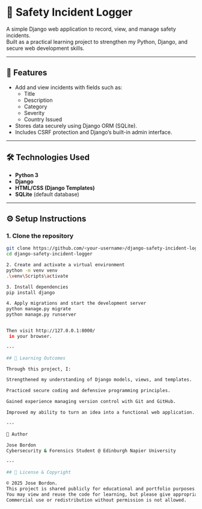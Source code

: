# 🧩 Safety Incident Logger

A simple Django web application to record, view, and manage safety incidents.  
Built as a practical learning project to strengthen my Python, Django, and secure web development skills.

---

## 🚀 Features
- Add and view incidents with fields such as:
  - Title  
  - Description  
  - Category  
  - Severity  
  - Country Issued  
- Stores data securely using Django ORM (SQLite).  
- Includes CSRF protection and Django’s built-in admin interface.

---

## 🛠️ Technologies Used
- **Python 3**
- **Django**
- **HTML/CSS (Django Templates)**
- **SQLite** (default database)

---

## ⚙️ Setup Instructions

### 1. Clone the repository
```bash
git clone https://github.com/<your-username>/django-safety-incident-logger.git
cd django-safety-incident-logger

2. Create and activate a virtual environment
python -m venv venv
.\venv\Scripts\activate

3. Install dependencies
pip install django

4. Apply migrations and start the development server
python manage.py migrate
python manage.py runserver


Then visit http://127.0.0.1:8000/
 in your browser.

---

## 🧠 Learning Outcomes

Through this project, I:

Strengthened my understanding of Django models, views, and templates.

Practiced secure coding and defensive programming principles.

Gained experience managing version control with Git and GitHub.

Improved my ability to turn an idea into a functional web application.

---

👤 Author

Jose Bordon
Cybersecurity & Forensics Student @ Edinburgh Napier University

---

## 📝 License & Copyright

© 2025 Jose Bordon.  
This project is shared publicly for educational and portfolio purposes.  
You may view and reuse the code for learning, but please give appropriate credit.  
Commercial use or redistribution without permission is not allowed.
